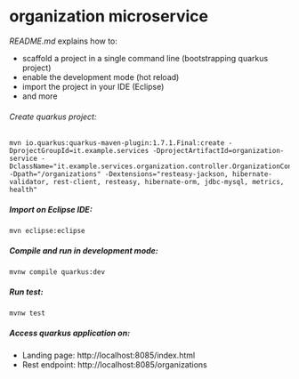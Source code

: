 # organization microservice

_README.md_ explains how to:

 - scaffold a project in a single command line  (bootstrapping quarkus project)
 - enable the development mode (hot reload)
 - import the project in your IDE (Eclipse)
 - and more

###### Create quarkus project:

```
mvn io.quarkus:quarkus-maven-plugin:1.7.1.Final:create -DprojectGroupId=it.example.services -DprojectArtifactId=organization-service -DclassName="it.example.services.organization.controller.OrganizationController" -Dpath="/organizations" -Dextensions="resteasy-jackson, hibernate-validator, rest-client, resteasy, hibernate-orm, jdbc-mysql, metrics, health"
```

##### Import on Eclipse IDE:

`mvn eclipse:eclipse`

##### Compile and run in development mode:

`mvnw compile quarkus:dev`

##### Run test:

`mvnw test`

##### Access quarkus application on:

- Landing page:  http://localhost:8085/index.html
- Rest endpoint:  http://localhost:8085/organizations